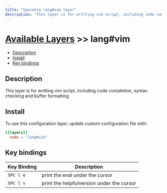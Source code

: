 ```yaml
---
title: "SpaceVim lang#vim layer"
description: "This layer is for writting vim script, including code completion, syntax checking and buffer formatting"
---
```


# [Available Layers](../../) >> lang#vim

<!-- vim-markdown-toc GFM -->

- [Description](#description)
- [Install](#install)
- [Key bindings](#key-bindings)

<!-- vim-markdown-toc -->

## Description

This layer is for writting vim script, including code completion, syntax checking and buffer formatting

## Install

To use this configuration layer, update custom configuration file with:

```toml
[[layers]]
  name = "lang#vim"
```

## Key bindings

| Key Binding | Description                               |
| ----------- | ----------------------------------------- |
| `SPC l e`   | print the eval under the cursor           |
| `SPC l v`   | print the helpfulversion under the cursor |
